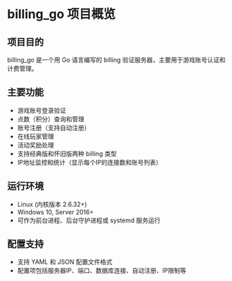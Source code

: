 # billing_go 项目概览

## 项目目的
billing_go 是一个用 Go 语言编写的 billing 验证服务器，主要用于游戏账号认证和计费管理。

## 主要功能
- 游戏账号登录验证
- 点数（积分）查询和管理
- 账号注册（支持自动注册）
- 在线玩家管理
- 活动奖励处理
- 支持经典版和怀旧版两种 billing 类型
- IP地址监控和统计（显示每个IP的连接数和账号列表）

## 运行环境
- Linux (内核版本 2.6.32+)
- Windows 10, Server 2016+
- 可作为前台进程、后台守护进程或 systemd 服务运行

## 配置支持
- 支持 YAML 和 JSON 配置文件格式
- 配置项包括服务器IP、端口、数据库连接、自动注册、IP限制等